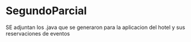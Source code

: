 # SegundoParcial
SE adjuntan los .java que se generaron para la aplicacion del hotel y sus reservaciones de eventos
